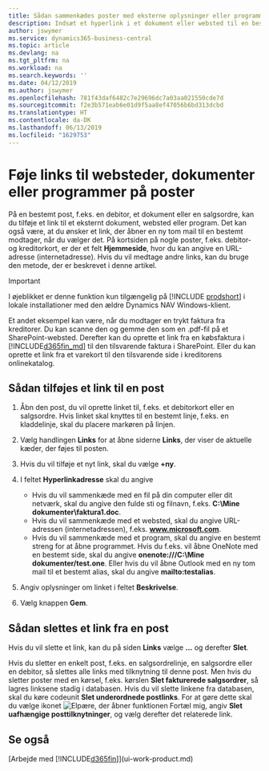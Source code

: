 ```yaml
---
title: Sådan sammenkædes poster med eksterne oplysninger eller programmer | Microsoft Docs
description: Indsæt et hyperlink i et dokument eller websted til en bestemt post, f.eks. en debitor eller et dokument.
author: jswymer
ms.service: dynamics365-business-central
ms.topic: article
ms.devlang: na
ms.tgt_pltfrm: na
ms.workload: na
ms.search.keywords: ''
ms.date: 04/12/2019
ms.author: jswymer
ms.openlocfilehash: 781f43daf6482c7e29696dc7a03aa021550cde7d
ms.sourcegitcommit: f2e3b571eab6e01d9f5aa8ef47056b6bd313dcbd
ms.translationtype: HT
ms.contentlocale: da-DK
ms.lasthandoff: 06/13/2019
ms.locfileid: "1629753"
---
```

# <a name="add-links-to-websites-documents-or-programs-on-records"></a>Føje links til websteder, dokumenter eller programmer på poster
På en bestemt post, f.eks. en debitor, et dokument eller en salgsordre, kan du tilføje et link til et eksternt dokument, websted eller program. Det kan også være, at du ønsker et link, der åbner en ny tom mail til en bestemt modtager, når du vælger det. På kortsiden på nogle poster, f.eks. debitor- og kreditorkort, er der et felt **Hjemmeside**, hvor du kan angive en URL-adresse (internetadresse). Hvis du vil medtage andre links, kan du bruge den metode, der er beskrevet i denne artikel.  

> [!IMPORTANT]
> I øjeblikket er denne funktion kun tilgængelig på [!INCLUDE [prodshort](includes/prodshort.md)] i lokale installationer med den ældre Dynamics NAV Windows-klient.  

Et andet eksempel kan være, når du modtager en trykt faktura fra kreditorer. Du kan scanne den og gemme den som en .pdf-fil på et SharePoint-websted. Derefter kan du oprette et link fra en købsfaktura i [!INCLUDE[d365fin_md](includes/d365fin_md.md)] til den tilsvarende faktura i SharePoint. Eller du kan oprette et link fra et varekort til den tilsvarende side i kreditorens onlinekatalog.

## <a name="to-add-a-link-on-a-record"></a>Sådan tilføjes et link til en post   

1.  Åbn den post, du vil oprette linket til, f.eks. et debitorkort eller en salgsordre. Hvis linket skal knyttes til en bestemt linje, f.eks. en kladdelinje, skal du placere markøren på linjen.  

2.  Vælg handlingen **Links** for at åbne siderne **Links**, der viser de aktuelle kæder, der føjes til posten.

3. Hvis du vil tilføje et nyt link, skal du vælge **+ny**.

4.  I feltet **Hyperlinkadresse** skal du angive

    -   Hvis du vil sammenkæde med en fil på din computer eller dit netværk, skal du angive den fulde sti og filnavn, f.eks. **C:\Mine dokumenter\faktura1.doc**.
    -   Hvis du vil sammenkæde med et websted, skal du angive URL-adressen (internetadressen), f.eks. **www.microsoft.com**.
    -   Hvis du vil sammenkæde med et program, skal du angive en bestemt streng for at åbne programmet. Hvis du f.eks. vil åbne OneNote med en bestemt side, skal du angive **onenote:///C:\Mine dokumenter/test.one**. Eller hvis du vil åbne Outlook med en ny tom mail til et bestemt alias, skal du angive **mailto:testalias**.  

5.  Angiv oplysninger om linket i feltet **Beskrivelse**.  

6.  Vælg knappen **Gem**.  

## <a name="to-delete-a-link-from-a-record"></a>Sådan slettes et link fra en post  

Hvis du vil slette et link, kan du på siden **Links** vælge **...** og derefter **Slet**.

Hvis du sletter en enkelt post, f.eks. en salgsordrelinje, en salgsordre eller en debitor, så slettes alle links med tilknytning til denne post. Men hvis du sletter poster med en kørsel, f.eks. kørslen **Slet fakturerede salgsordrer**, så lagres linksene stadig i databasen. Hvis du vil slette linkene fra databasen, skal du køre codeunit **Slet underordnede postlinks**. For at gøre dette skal du vælge ikonet ![Elpære, der åbner funktionen Fortæl mig](media/ui-search/search_small.png "Fortæl mig, hvad du vil foretage dig"), angiv **Slet uafhængige posttilknytninger**, og vælg derefter det relaterede link.   

<!-- ### To run delete orphaned record links  

1.  Choose the ![Lightbulb that opens the Tell Me feature](media/ui-search/search_small.png "Tell me what you want to do") icon, enter **Data Deletion**, and then choose the related link.  

2.  On the **Data Deletion** page, choose **Tasks**, and then choose **Delete Orphaned Record Links**.  -->

## <a name="see-also"></a>Se også  
[Arbejde med [!INCLUDE[d365fin](includes/d365fin_md.md)]](ui-work-product.md)  
